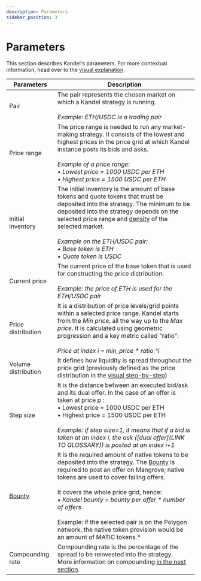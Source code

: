 ```yaml
---
description: Parameters
sidebar_position: 3
---
```



# Parameters

This section describes Kandel's parameters. For more contextual information, head over to the [visual explanation](./step-by-step-visual-explanation.md).

Parameters | Description
---|---
Pair | The pair represents the chosen market on which a Kandel strategy is running.<br /><br />*Example: ETH/USDC is a trading pair*
Price range | The price range is needed to run any market-making strategy. It consists of the lowest and highest prices in the price grid at which Kandel instance posts its bids and asks.<br /><br />*Example of a price range:<br />• Lowest price = 1000 USDC per ETH<br />• Highest price = 1500 USDC per ETH*
Initial inventory | The initial inventory is the amount of base tokens and quote tokens that must be deposited into the strategy. The minimum to be deposited into the strategy depends on the selected price range and [density](../../terms/density.md) of the selected market.<br /><br /> *Example on the ETH/USDC pair:<br />• Base token is ETH<br />• Quote token is USDC*
Current price | The current price of the base token that is used for constructing the price distribution.<br /><br />*Example: the price of ETH is used for the ETH/USDC pair*
Price distribution | It is a distribution of price levels/grid points within a selected price range. Kandel starts from the *Min price*, all the way up to the *Max price*. It is calculated using geometric progression and a key metric called "ratio": <br /><br />*Price at index i = min_price * ratio ^i*
Volume distribution | It defines how liquidity is spread throughout the price grid (previously defined as the price distribution in the [visual step-by-step](./step-by-step-visual-explanation))
Step size | It is the distance between an executed bid/ask and its dual offer. In the case of an offer is taken at price p :<br />• Lowest price = 1000 USDC per ETH<br />• Highest price = 1500 USDC per ETH<br /><br />*Example: if step size=1, it means that if a bid is taken at an index i, the ask ([dual offer](LINK TO GLOSSARY)) is posted at an index i+1*
[Bounty](../../terms/bounty) | It is the required amount of native tokens to be deposited into the strategy. The [Bounty](../../terms/bounty) is required to post an offer on Mangrove; native tokens are used to cover failing offers.<br /><br />It covers the whole price grid, hence:<br />• *Kandel bounty = bounty per offer * number of offers*<br /><br />Example: if the selected pair is on the Polygon network, the native token provision would be an amount of MATIC tokens.*
Compounding rate | Compounding rate is the percentage of the spread to be reinvested into the strategy.<br />More information on compounding [in the next section](./compounding).